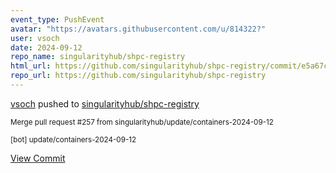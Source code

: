 ```yaml
---
event_type: PushEvent
avatar: "https://avatars.githubusercontent.com/u/814322?"
user: vsoch
date: 2024-09-12
repo_name: singularityhub/shpc-registry
html_url: https://github.com/singularityhub/shpc-registry/commit/e5a67c49c2b917f2e56fb847198178eb36c93cd4
repo_url: https://github.com/singularityhub/shpc-registry
---
```


<a href='https://github.com/vsoch' target='_blank'>vsoch</a> pushed to <a href='https://github.com/singularityhub/shpc-registry' target='_blank'>singularityhub/shpc-registry</a>

<small>Merge pull request #257 from singularityhub/update/containers-2024-09-12

[bot] update/containers-2024-09-12</small>

<a href='https://github.com/singularityhub/shpc-registry/commit/e5a67c49c2b917f2e56fb847198178eb36c93cd4' target='_blank'>View Commit</a>